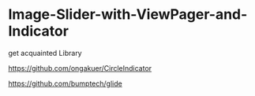 # Image-Slider-with-ViewPager-and-Indicator
 get acquainted
Library

https://github.com/ongakuer/CircleIndicator

https://github.com/bumptech/glide
